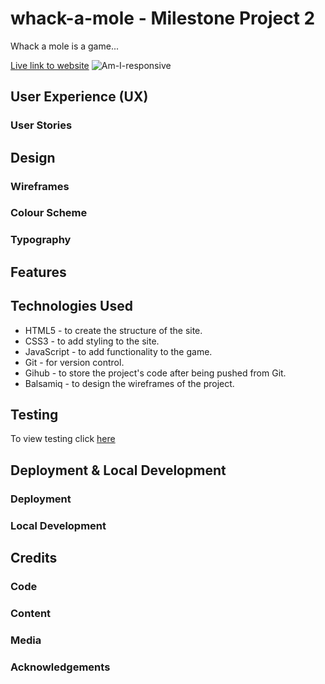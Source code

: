 # whack-a-mole - Milestone Project 2

Whack a mole is a game...

[Live link to website](link)
![Am-I-responsive](link)

## User Experience (UX)

### User Stories

## Design

### Wireframes

### Colour Scheme

### Typography

## Features

## Technologies Used

- HTML5 - to create the structure of the site.
- CSS3 - to add styling to the site.
- JavaScript - to add functionality to the game.
- Git - for version control.
- Gihub - to store the project's code after being pushed from Git.
- Balsamiq - to design the wireframes of the project.


## Testing
To view testing click [here](https://github.com/zaicodes/whack-a-mole/blob/main/TESTING.md)

## Deployment & Local Development

### Deployment

### Local Development

## Credits

### Code

### Content

### Media

### Acknowledgements 

